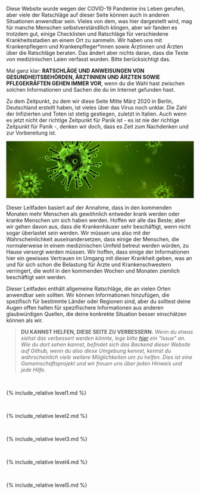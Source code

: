 Diese Website wurde wegen der COVID-19 Pandemie ins Leben gerufen, aber viele der Ratschläge auf dieser Seite können auch in anderen Situationen anwendbar sein. Vieles von dem, was hier dargestellt wird, mag für manche Menschen selbstverständllich klingen, aber wir fanden es trotzdem gut, einige Checklisten und Ratschläge für verschiedene Krankheitsstadien an einem Ort zu sammeln. Wir haben uns mit Krankenpflegern und Krankenpfleger\*innen sowie Ärztinnen und Ärzten über die Ratschläge beraten. 
Das ändert aber nichts daran, dass die Texte von medizinischen Laien verfasst wurden. Bitte berücksichtigt das. 

Mal ganz klar: **RATSCHLÄGE UND ANWEISUNGEN VON GESUNDHEITSBEHÖRDEN, ÄRZTINNEN UND ÄRZTEN SOWIE PFLEGEKRÄFTEN GEHEN IMMER VOR**, wenn du die Wahl hast zwischen solchen Informationen und Sachen die du im Internet gefunden hast.

Zu dem Zeitpunkt, zu dem wir diese Seite Mitte März 2020 in Berlin, Deutschland erstellt haben, ist vieles über das Virus  noch unklar. Die Zahl der Infizierten und Toten ist stetig gestiegen, zuletzt in Italien. Auch wenn es jetzt nicht der richtige Zeitpunkt für Panik ist - es ist nie der richtige Zeitpunkt für Panik -, denken wir doch, dass es Zeit zum Nachdenken und zur Vorbereitung ist.

![](/images/virus.png)

Dieser Leitfaden basiert auf der Annahme, dass in den kommenden Monaten mehr Menschen als gewöhnlich entweder krank werden oder kranke Menschen um sich haben werden. Hoffen wir alle das Beste; aber wir gehen davon aus, dass die Krankenhäuser sehr beschäftigt, wenn nicht sogar überlastet sein werden. Wir müssen uns also mit der Wahrscheinlichkeit auseinandersetzen, dass einige der Menschen, die normalerweise in einem medizinischen Umfeld betreut werden würden, zu Hause versorgt werden müssen. Wir hoffen, dass einige der Informationen hier ein gewisses Vertrauen im Umgang mit dieser Krankheit geben, was an und für sich schon die Belastung für Ärzte und Krankenschwestern verringert, die wohl in den kommenden Wochen und Monaten ziemlich beschäftigt sein werden.

Dieser Leitfaden enthält allgemeine Ratschläge, die an vielen Orten anwendbar sein sollten. Wir können Informationen hinzufügen, die spezifisch für bestimmte Länder oder Regionen sind, aber du solltest deine Augen offen halten für spezifischere Informationen aus anderen glaubwürdigen Quellen, die deine konkrekte Situation besser einschätzen können als wir.

> **DU KANNST HELFEN, DIESE SEITE ZU VERBESSERN.** *Wenn du etwas siehst das verbessert werden könnte, lege bitte [hier](https://github.com/covid-zu-hause/covid-zu-hause.github.io/issues/new) ein "Issue" an. Wie du dort sehen kannst, befindet sich das Backend dieser Website auf Github, wenn du also diese Umgebung kennst, kennst du wahrscheinlich viele weitere Möglichkeiten um zu helfen. Dies ist eine Gemeinschaftsprojekt und wir freuen uns über jeden Hinweis und jede Hilfe.*

&nbsp; 

{% include_relative level1.md %}

&nbsp; 

{% include_relative level2.md %}

&nbsp; 
 
{% include_relative level3.md %}
            
&nbsp; 
 
{% include_relative level4.md %}
        
&nbsp; 
 
{% include_relative level5.md %}
